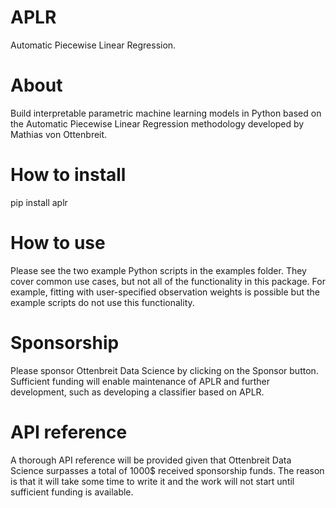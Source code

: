 # APLR
Automatic Piecewise Linear Regression.

# About
Build interpretable parametric machine learning models in Python based on the Automatic Piecewise Linear Regression methodology developed by Mathias von Ottenbreit.

# How to install
pip install aplr

# How to use
Please see the two example Python scripts in the examples folder. They cover common use cases, but not all of the functionality in this package. For example, fitting with user-specified observation weights is possible but the example scripts do not use this functionality.

# Sponsorship
Please sponsor Ottenbreit Data Science by clicking on the Sponsor button. Sufficient funding will enable maintenance of APLR and further development, such as developing a classifier based on APLR.

# API reference
A thorough API reference will be provided given that Ottenbreit Data Science surpasses a total of 1000$ received sponsorship funds. The reason is that it will take some time to write it and the work will not start until sufficient funding is available.